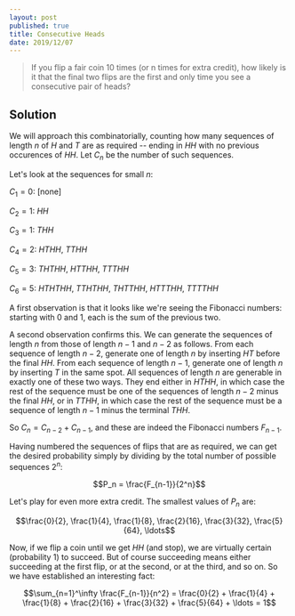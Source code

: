 ```yaml
---
layout: post
published: true
title: Consecutive Heads
date: 2019/12/07
---
```


>If you flip a fair coin 10 times (or n times for extra credit), how likely is it that the final two flips are the first and only time you see a consecutive pair of heads?

<!--more-->

## Solution

We will approach this combinatorially, counting how many sequences of length $n$ of $H$ and $T$ are as required -- ending in $HH$ with no previous occurences of $HH$. Let $C_n$ be the number of such sequences.

Let's look at the sequences for small $n$:

$C_1 = 0$: [none]

$C_2 = 1$: $HH$

$C_3 = 1$: $THH$

$C_4 = 2$: $HTHH$, $TTHH$

$C_5 = 3$: $THTHH$, $HTTHH$, $TTTHH$

$C_6 = 5$: $HTHTHH$, $TTHTHH$, $THTTHH$, $HTTTHH$, $TTTTHH$

A first observation is that it looks like we're seeing the Fibonacci numbers: starting with $0$ and $1$, each is the sum of the previous two. 

A second observation confirms this. We can generate the sequences of length $n$ from those of length $n-1$ and $n-2$ as follows. From each sequence of length $n-2$, generate one of length $n$ by inserting $HT$ before the final $HH$. From each sequence of length $n-1$, generate one of length $n$ by inserting $T$ in the same spot. All sequences of length $n$ are generable in exactly one of these two ways. They end either in $HTHH$, in which case the rest of the sequence must be one of the sequences of length $n-2$ minus the final $HH$, or in $TTHH$, in which case the rest of the sequence must be a sequence of length $n-1$ minus the terminal $THH$.

So $C_n = C_{n-2} + C_{n-1}$, and these are indeed the Fibonacci numbers $F_{n-1}$.

Having numbered the sequences of flips that are as required, we can get the desired probability simply by dividing by the total number of possible sequences $2^n$:

$$P_n = \frac{F_{n-1}}{2^n}$$


Let's play for even more extra credit. The smallest values of $P_n$ are:

$$\frac{0}{2}, \frac{1}{4}, \frac{1}{8}, \frac{2}{16}, \frac{3}{32}, \frac{5}{64}, \ldots$$

Now, if we flip a coin until we get $HH$ (and stop), we are virtually certain (probability $1$) to succeed. But of course succeeding means either succeeding at the first flip, or at the second, or at the third, and so on. So we have established an interesting fact:

$$\sum_{n=1}^\infty \frac{F_{n-1}}{n^2} = \frac{0}{2} + \frac{1}{4} + \frac{1}{8} + \frac{2}{16} + \frac{3}{32} + \frac{5}{64} + \ldots = 1$$

<br>